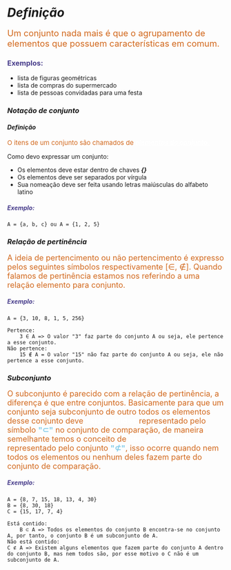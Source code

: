 
# _Definição_

<span style="color: Chocolate; font-size: 20px">Um conjunto nada mais é que o agrupamento de elementos que possuem características em comum.</span>


### <font style="color: DarkSlateBlue">Exemplos:</font> 
<ul>
	<li>lista de figuras geométricas</li>
	<li>lista de compras do supermercado</li>
	<li>lista de pessoas convidadas para uma festa</li>
</ul>

### _Notação de conjunto_

#### _Definição_

<span style="color: Chocolate; font-size: 15px">O itens de um conjunto são chamados de <strong style="color: #fff"><u><em>elementos do conjunto.</em></u></strong></span>

Como devo expressar um conjunto:
<ul>
	<li>Os elementos deve estar dentro de chaves <strong><em>{}</em></strong></li>
	<li>Os elementos deve ser separados por vírgula</li>
	<li>Sua nomeação deve ser feita usando letras maiúsculas do alfabeto latino</li>
</ul>

##### <font style="color: DarkSlateBlue">Exemplo:</font> 
	A = {a, b, c} ou A = {1, 2, 5}



### _Relação de pertinência_

<span style="color: Chocolate; font-size: 18px">A ideia de pertencimento ou não pertencimento é expresso pelos seguintes símbolos respectivamente [&#8712;, &#8713;]. Quando falamos de pertinência estamos nos referindo a uma relação elemento para conjunto.</span>

##### <font style="color: DarkSlateBlue">Exemplo:</font> 
	A = {3, 10, 8, 1, 5, 256}

	Pertence:
		3 ∈ A => O valor "3" faz parte do conjunto A ou seja, ele pertence a esse conjunto.
	Não pertence:
		15 ∉ A = O valor "15" não faz parte do conjunto A ou seja, ele não pertence a esse conjunto.


### _Subconjunto_

<span style="color: Chocolate; font-size: 18px">O subconjunto é parecido com a relação de pertinência, a diferença é que entre conjuntos. Basicamente para que um conjunto seja subconjunto de outro todos os elementos desse conjunto deve <strong style="color:#ffff">está contidos</strong> representado pelo símbolo <strong style="color:#87CEEB">"&#8834;"</strong> no conjunto de comparação, de maneira semelhante temos o conceito de <strong  style="color:#ffff"> não está contido</strong> representado pelo conjunto <strong style="color:#87CEEB">"&#8836;"</strong>, isso ocorre quando nem todos os elementos ou nenhum deles fazem parte do conjunto de comparação.</span>

##### <font style="color: DarkSlateBlue">Exemplo:</font> 
	A = {8, 7, 15, 18, 13, 4, 30}
	B = {8, 30, 18}
	C = {15, 17, 7, 4}

	Está contido:
		B ⊂ A => Todos os elementos do conjunto B encontra-se no conjunto A, por tanto, o conjunto B é um subconjunto de A.
	Não está contido:
	C ⊄ A => Existem alguns elementos que fazem parte do conjunto A dentro do conjunto B, mas nem todos são, por esse motivo o C não é um subconjunto de A.